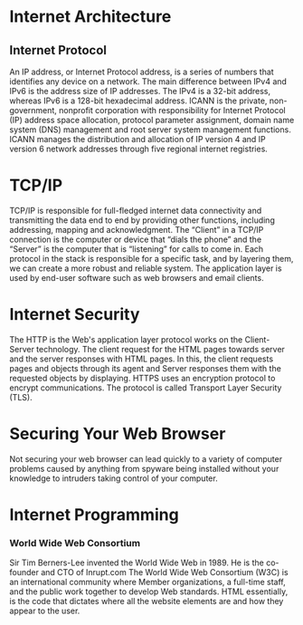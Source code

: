 # Internet Architecture 
## Internet Protocol
An IP address, or Internet Protocol address, is a series of numbers that identifies any device on a network. The main difference between IPv4 and IPv6 is the address size of IP addresses. The IPv4 is a 32-bit address, whereas IPv6 is a 128-bit hexadecimal address.
ICANN is the private, non-government, nonprofit corporation with responsibility for Internet Protocol (IP) address space allocation, protocol parameter assignment, domain name system (DNS) management and root server system management functions. ICANN manages the distribution and allocation of IP version 4 and IP version 6 network addresses through five regional internet registries.
#  TCP/IP
TCP/IP is responsible for full-fledged internet data connectivity and transmitting the data end to end by providing other functions, including addressing, mapping and acknowledgment. The “Client” in a TCP/IP connection is the computer or device that “dials the phone” and the “Server” is the computer that is “listening” for calls to come in.
Each protocol in the stack is responsible for a specific task, and by layering them, we can create a more robust and reliable system. The application layer is used by end-user software such as web browsers and email clients.
#  Internet Security
The HTTP is the Web's application layer protocol works on the Client-Server technology. The client request for the HTML pages towards server and the server responses with HTML pages. In this, the client requests pages and objects through its agent and Server responses them with the requested objects by displaying.
HTTPS uses an encryption protocol to encrypt communications. The protocol is called Transport Layer Security (TLS).
# Securing Your Web Browser
Not securing your web browser can lead quickly to a variety of computer problems caused by anything from spyware being installed without your knowledge to intruders taking control of your computer.
#  Internet Programming 
###  World Wide Web Consortium
Sir Tim Berners-Lee invented the World Wide Web in 1989. He is the co-founder and CTO of Inrupt.com The World Wide Web Consortium (W3C) is an international community where Member organizations, a full-time staff, and the public work together to develop Web standards.
HTML essentially, is the code that dictates where all the website elements are and how they appear to the user.
